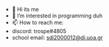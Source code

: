 - 👋 Hi its me
- 👀 I’m interested in programming duh
- 📫 How to reach me: 
- discord: trospe#4805
- school email: sdi2000012@di.uoa.gr

<!---
sdi2000012/sdi2000012 is a ✨ special ✨ repository because its `README.md` (this file) appears on your GitHub profile.
You can click the Preview link to take a look at your changes.
--->
